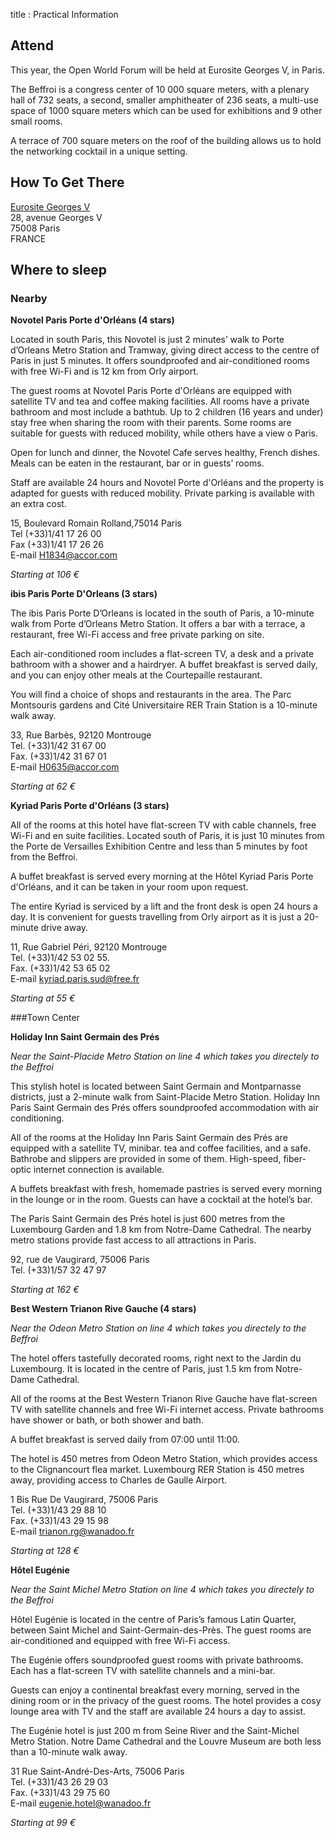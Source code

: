 title : Practical Information

## Attend

This year, the Open World Forum will be held at Eurosite Georges V, in Paris.

The Beffroi is a congress center of 10 000 square meters, with a plenary hall of 732 seats, a second, smaller amphitheater of 236 seats, a multi-use space of 1000 square meters which can be used for exhibitions and 9 other small rooms.

A terrace of 700 square meters on the roof of the building allows us to hold the networking cocktail in a unique setting.

## How To Get There

[Eurosite Georges V](http://www.eurosites.fr/eurosites/george-v/)<br>
28, avenue Georges V<br>
75008 Paris<br>
FRANCE

<!--
<iframe width="425" height="350" frameborder="0" scrolling="no" marginheight="0" marginwidth="0" src="http://www.openstreetmap.org/export/embed.html?bbox=2.3188635706901546%2C48.8184044505662%2C2.320687472820282%2C48.81999037829795&amp;layer=mapnik&amp;marker=48.819197420704356%2C2.3197755217552185" style="border: 1px solid black"></iframe><br/><small><a href="http://www.openstreetmap.org/?mlat=48.81920&amp;mlon=2.31978#map=19/48.81920/2.31978">Afficher une carte plus grande</a></small>


<ul>
<li>
&nbsp;<b>By MÉTRO</b> <br>Montrouge (ligne 4) </li>

<li>
&nbsp; <b>By BUS</b> <br>Lines 68, 128, 126 (stop at Mairie de Montrouge)</li>

<li>
&nbsp; <b>PARKINGS</b>
<br>Parking Emile Cresp, place Emile Cresp. Montrouge
<br>Parking Porte d'Orléans, 1, rue de la Légion Étrangère, Paris (less than 10 minutes walking distance from the Beffroi)</li>

</ul>
-->

## Where to sleep

### Nearby

**Novotel Paris Porte d'Orléans (4 stars)**

Located in south Paris, this Novotel is just 2 minutes’ walk to Porte d’Orleans Metro Station and Tramway, giving 
direct access to the centre of Paris in just 5 minutes. It offers soundproofed and air-conditioned rooms with free 
Wi-Fi and is 12 km from Orly airport.

The guest rooms at Novotel Paris Porte d'Orléans are equipped with satellite TV and tea and coffee making facilities. 
All rooms have a private bathroom and most include a bathtub. Up to 2 children (16 years and under) stay free when 
sharing the room with their parents. Some rooms are suitable for guests with reduced mobility, while others have a 
view o Paris.

Open for lunch and dinner, the Novotel Cafe serves healthy, French dishes. Meals can be eaten in the restaurant, bar 
or in guests’ rooms.

Staff are available 24 hours and Novotel Porte d'Orléans and the property is adapted for guests with reduced 
mobility. Private parking is available with an extra cost.

15, Boulevard Romain Rolland,75014 Paris
<br>Tel (+33)1/41 17 26 00
<br>Fax (+33)1/41 17 26 26
<br>E-mail H1834@accor.com

*Starting at 106 €*

**ibis Paris Porte D'Orleans (3 stars)**

The ibis Paris Porte D’Orleans is located in the south of Paris, a 10-minute walk from Porte d’Orleans Metro 
Station. It offers a bar with a terrace, a restaurant, free Wi-Fi access and free private parking on site.

Each air-conditioned room includes a flat-screen TV, a desk and a private bathroom with a shower and a hairdryer. A 
buffet breakfast is served daily, and you can enjoy other meals at the Courtepaille restaurant.

You will find a choice of shops and restaurants in the area. The Parc Montsouris gardens and Cité Universitaire 
RER Train Station is a 10-minute walk away.

33, Rue Barbès, 92120 Montrouge
<br>Tel. (+33)1/42 31 67 00
<br>Fax. (+33)1/42 31 67 01
<br>E-mail H0635@accor.com

*Starting at 62 €*

**Kyriad Paris Porte d'Orléans (3 stars)**

All of the rooms at this hotel have flat-screen TV with cable channels, free Wi-Fi and en suite facilities. Located 
south of Paris, it is just 10 minutes from the Porte de Versailles Exhibition Centre and less than 5 minutes 
by foot from the Beffroi.

A buffet breakfast is served every morning at the Hôtel Kyriad Paris Porte d'Orléans, and it can be taken in your 
room upon request.

The entire Kyriad is serviced by a lift and the front desk is open 24 hours a day. It is convenient for guests 
travelling from Orly airport as it is just a 20-minute drive away.

11, Rue Gabriel Péri, 92120 Montrouge
<br>Tel. (+33)1/42 53 02 55. 
<br>Fax. (+33)1/42 53 65 02
<br>E-mail kyriad.paris.sud@free.fr

*Starting at 55 €*

###Town Center

**Holiday Inn Saint Germain des Prés**

*Near the Saint-Placide Metro Station on line 4 which takes you directely to the Beffroi*

This stylish hotel is located between Saint Germain and Montparnasse districts, just a 2-minute walk from 
Saint-Placide Metro Station. Holiday Inn Paris Saint Germain des Prés offers soundproofed accommodation with air 
conditioning.

All of the rooms at the Holiday Inn Paris Saint Germain des Prés are equipped with a satellite TV, minibar. 
tea and coffee facilities, and a safe. Bathrobe and slippers are provided in some of them. High-speed, fiber-optic 
internet connection is available.

A buffets breakfast with fresh, homemade pastries is served every morning in the lounge or in the room. Guests can 
have a cocktail at the hotel’s bar.

The Paris Saint Germain des Prés hotel is just 600 metres from the Luxembourg Garden and 1.8 km from Notre-Dame 
Cathedral. The nearby metro stations provide fast access to all attractions in Paris.

92, rue de Vaugirard, 75006 Paris
<br>Tel. (+33)1/57 32 47 97

*Starting at 162 €*


**Best Western Trianon Rive Gauche (4 stars)**

*Near the Odeon Metro Station on line 4 which takes you directely to the Beffroi*

The hotel offers tastefully decorated rooms, right next to the Jardin du Luxembourg. It is located in the centre 
of Paris, just 1.5 km from Notre-Dame Cathedral.

All of the rooms at the Best Western Trianon Rive Gauche have flat-screen TV with satellite channels and free Wi-Fi 
internet access. Private bathrooms have shower or bath, or both shower and bath.

A buffet breakfast is served daily from 07:00 until 11:00.

The hotel is 450 metres from Odeon Metro Station, which provides access to the Clignancourt flea market. Luxembourg 
RER Station is 450 metres away, providing access to Charles de Gaulle Airport.

1 Bis Rue De Vaugirard, 75006 Paris
<br>Tel. (+33)1/43 29 88 10 
<br>Fax. (+33)1/43 29 15 98 
<br>E-mail trianon.rg@wanadoo.fr 

*Starting at 128 €*


**Hôtel Eugénie**

*Near the Saint Michel Metro Station on line 4 which takes you directely to the Beffroi*

Hôtel Eugénie is located in the centre of Paris’s famous Latin Quarter, between Saint Michel and Saint-Germain-des-Près. The guest rooms are air-conditioned and equipped with free Wi-Fi access.

The Eugénie offers soundproofed guest rooms with private bathrooms. Each has a flat-screen TV with satellite channels 
and a mini-bar.

Guests can enjoy a continental breakfast every morning, served in the dining room or in the privacy of the guest 
rooms. The hotel provides a cosy lounge area with TV and the staff are available 24 hours a day to assist.

The Eugénie hotel is just 200 m from Seine River and the Saint-Michel Metro Station. Notre Dame Cathedral and the 
Louvre Museum are both less than a 10-minute walk away.

31 Rue Saint-André-Des-Arts, 75006 Paris
<br>Tel. (+33)1/43 26 29 03
<br>Fax. (+33)1/43 29 75 60
<br>E-mail eugenie.hotel@wanadoo.fr

*Starting at 99 €*
